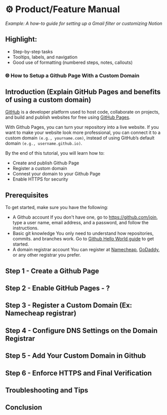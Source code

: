 # ⚙️ Product/Feature Manual
*Example: A how-to guide for setting up a Gmail filter or customizing Notion*
## Highlight:
- Step-by-step tasks
- Tooltips, labels, and navigation
- Good use of formatting (numbered steps, notes, callouts)

### 🌐 How to Setup a Github Page With a Custom Domain

## **Introduction (Explain GitHub Pages and benefits of using a custom domain)**
[GitHub](https://github.com/) is a developer platform used to host code, collaborate on projects, and build and publish websites for free using [GitHub Pages](https://pages.github.com/).

With Github Pages, you can turn your repository into a live website. If you want to make your website look more professional, you can connect it to a custom domain `(e.g., yourname.com)`, instead of using GitHub’s default domain `(e.g., username.github.io)`.

By the end of this tutorial, you will learn how to:
- Create and publish Github Page
- Register a custom domain
- Connest your domain to your Github Page
- Enable HTTPS for security

## **Prerequisites**
To get started, make sure you have the following:
- A Github account
If you don't have one, go to https://github.com/join, type a user name, email address, and a password, and follow the instructions.
- Basic git knowledge
You only need to understand how repositories, commits. and branches work. Go to [Github Hello World guide](https://docs.github.com/en/get-started/start-your-journey/hello-world#introduction) to get started.
- A domain registrar account
You can register at [Namecheap](https://www.namecheap.com/), [GoDaddy](https://www.godaddy.com/), or any other registrar you prefer.

## Step 1 - Create a Github Page

## Step 2 - Enable GitHub Pages - ?

## Step 3 - Register a Custom Domain (Ex: Namecheap registrar)

## Step 4 - Configure DNS Settings on the Domain Registrar

## Step 5 - Add Your Custom Domain in Github

## Step 6 - Enforce HTTPS and Final Verification

## Troubleshooting and Tips

## Conclusion